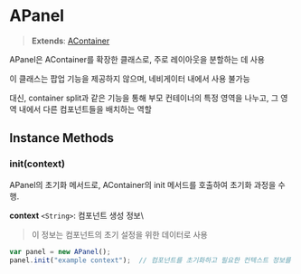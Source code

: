 # APanel

> **Extends**: [AContainer](https://wikidocs.net/274983)

APanel은 AContainer를 확장한 클래스로, 주로 레이아웃을 분할하는 데 사용

이 클래스는 팝업 기능을 제공하지 않으며, 네비게이터 내에서 사용 불가능

대신, container split과 같은 기능을 통해 부모 컨테이너의 특정 영역을 나누고, 그 영역 내에서 다른 컴포넌트들을 배치하는 역할

## Instance Methods

### init(context)

APanel의 초기화 메서드로, AContainer의 init 메서드를 호출하여 초기화 과정을 수행.

**context** `<String>`: 컴포넌트 생성 정보\


> 이 정보는 컴포넌트의 초기 설정을 위한 데이터로 사용

```js
var panel = new APanel();
panel.init("example context");  // 컴포넌트를 초기화하고 필요한 컨텍스트 정보를 넘겨줌.
```

